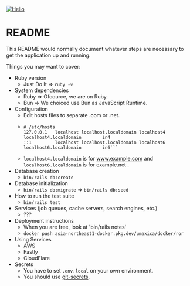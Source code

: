 [![Hello](https://github.com/seahal/demo-application-ror/actions/workflows/example.yaml/badge.svg)](https://github.com/seahal/demo-application-ror/actions/workflows/example.yaml)
# README

This README would normally document whatever steps are necessary to get the
application up and running.

Things you may want to cover:

* Ruby version
    - Just Do It => `ruby -v`
* System dependencies
    - Ruby => Ofcource, we are on Ruby.
    - Bun => We choiced use Bun as JavaScript Runtime.
* Configuration
    - Edit hosts files to separate .com or .net.
    - ```
      # /etc/hosts
      127.0.0.1   localhost localhost.localdomain localhost4 localhost4.localdomain        in4
      ::1         localhost localhost.localdomain localhost6 localhost6.localdomain        in6```
    - `localhost4.localdomain` is for www.example.com and `localhost6.localdomain` is for example.net .
* Database creation
    - `bin/rails db:create`
* Database initialization
    - `bin/rails db:migrate` => `bin/rails db:seed`
* How to run the test suite
    - `bin/rails test`
* Services (job queues, cache servers, search engines, etc.)
    - ???
* Deployment instructions
    - When you are free, look at 'bin/rails notes'
    - `docker push asia-northeast1-docker.pkg.dev/umaxica/docker/ror`
* Using Services
  * AWS
  * Fastly
  * CloudFlare
* Secrets
  * You have to set `.env.local` on your own environment.
  * You should use [git-secrets](https://github.com/awslabs/git-secrets).

